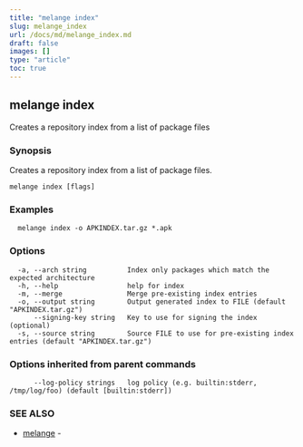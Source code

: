 ```yaml
---
title: "melange index"
slug: melange_index
url: /docs/md/melange_index.md
draft: false
images: []
type: "article"
toc: true
---
```

## melange index

Creates a repository index from a list of package files

### Synopsis

Creates a repository index from a list of package files.

```
melange index [flags]
```

### Examples

```
  melange index -o APKINDEX.tar.gz *.apk
```

### Options

```
  -a, --arch string          Index only packages which match the expected architecture
  -h, --help                 help for index
  -m, --merge                Merge pre-existing index entries
  -o, --output string        Output generated index to FILE (default "APKINDEX.tar.gz")
      --signing-key string   Key to use for signing the index (optional)
  -s, --source string        Source FILE to use for pre-existing index entries (default "APKINDEX.tar.gz")
```

### Options inherited from parent commands

```
      --log-policy strings   log policy (e.g. builtin:stderr, /tmp/log/foo) (default [builtin:stderr])
```

### SEE ALSO

* [melange](/docs/md/melange.md)	 - 

